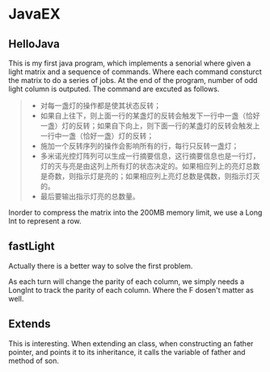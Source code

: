 JavaEX
===
HelloJava
---
This is my first java program, which implements a senorial where given a light matrix and a sequence of commands. Where each command consturct the matrix to do a series of jobs. At the end of the program, number of odd light column is outputed. The command are excuted as follows.

> * 对每一盏灯的操作都是使其状态反转；
> * 如果自上往下，则上面一行的某盏灯的反转会触发下一行中一盏（恰好一盏）灯的反转；如果自下向上，则下面一行的某盏灯的反转会触发上一行中一盏（恰好一盏）灯的反转；
> * 施加一个反转序列的操作会影响所有的行，每行只反转一盏灯；
> * 多米诺光控灯阵列可以生成一行摘要信息，这行摘要信息也是一行灯，灯的灭与亮是由这列上所有灯的状态决定的。如果相应列上的亮灯总数是奇数，则指示灯是亮的；如果相应列上亮灯总数是偶数，则指示灯灭的。
> * 最后要输出指示灯亮的总数量。

Inorder to compress the matrix into the 200MB memory limit, we use a Long Int to represent a row.

fastLight
---
Actually there is a better way to solve the first problem.

As each turn will change the parity of each column, we simply needs a LongInt to track the parity of each column. Where the F dosen't matter as well.

Extends
---
This is interesting. When extending an class, when constructing an father pointer, and points it to its inheritance, it calls the variable of father and method of son.
